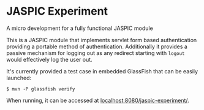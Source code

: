 # JASPIC Experiment
A micro development for a fully functional JASPIC module

This is a JASPIC module that implements servlet form based authentication providing a portable method of authentication. Additionally it provides a passive mechanism for logging out as any redirect starting with ```logout``` would effectively log the user out.

It's currently provided a test case in embedded GlassFish that can be easily launched:
```
$ mvn -P glassfish verify
```

When running, it can be accessed at [localhost:8080/jaspic-experiment/](http://localhost:8080/jaspic-experiment/).
